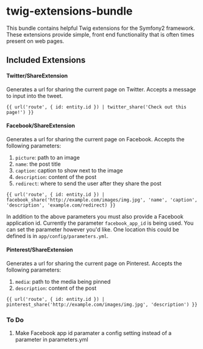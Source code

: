 twig-extensions-bundle
===========

This bundle contains helpful Twig extensions for the Symfony2 framework. These extensions provide simple, front end 
functionality that is often times present on web pages.

## Included Extensions

#### Twitter/ShareExtension
Generates a url for sharing the current page on Twitter. Accepts a message to input into the tweet.

```twig
{{ url('route', { id: entity.id }) | twitter_share('Check out this page!') }}
```

#### Facebook/ShareExtension
Generates a url for sharing the current page on Facebook. Accepts the following parameters:

1. `picture`: path to an image
2. `name`: the post title
3. `caption`: caption to show next to the image
4. `description`: content of the post
5. `redirect`: where to send the user after they share the post 

```twig
{{ url('route', { id: entity.id }) | facebook_share('http://example.com/images/img.jpg', 'name', 'caption', 'description', 'example.com/redirect) }}
```

In addition to the above parameters you must also provide a Facebook application id. Currently the parameter `facebook_app_id` 
is being used. You can set the parameter however you'd like. One location this could be defined is in `app/config/parameters.yml`.

#### Pinterest/ShareExtension
Generates a url for sharing the current page on Pinterest. Accepts the following parameters:

1. `media`: path to the media being pinned
2. `description`: content of the post

```twig
{{ url('route', { id: entity.id }) | pinterest_share('http://example.com/images/img.jpg', 'description') }}
```

### To Do

1.  Make Facebook app id paramater a config setting instead of a parameter in parameters.yml